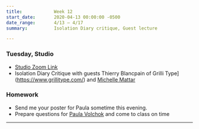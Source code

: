 ```yaml
---
title:            Week 12
start_date:       2020-04-13 00:00:00 -0500
date_range:       4/13 – 4/17
summary:          Isolation Diary critique, Guest lecture

---
```


### Tuesday, Studio

- [Studio Zoom Link](https://newschool.zoom.us/my/nikafisher)
- Isolation Diary Critique with guests Thierry Blancpain of Grilli Type](https://www.grillitype.com/) and [Michelle Mattar](http://michellemattar.com/)

### Homework
- Send me your poster for Paula sometime this evening.
- Prepare questions for [Paula Volchok](https://paulavolchok.com/) and come to class on time

---
